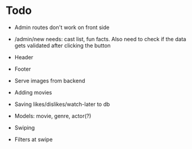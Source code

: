 # Todo

-   Admin routes don't work on front side
-   /admin/new needs: cast list, fun facts. Also need to check if the data gets validated after clicking the button

-   Header
-   Footer
-   Serve images from backend
-   Adding movies
-   Saving likes/dislikes/watch-later to db
-   Models: movie, genre, actor(?)
-   Swiping
-   Filters at swipe
